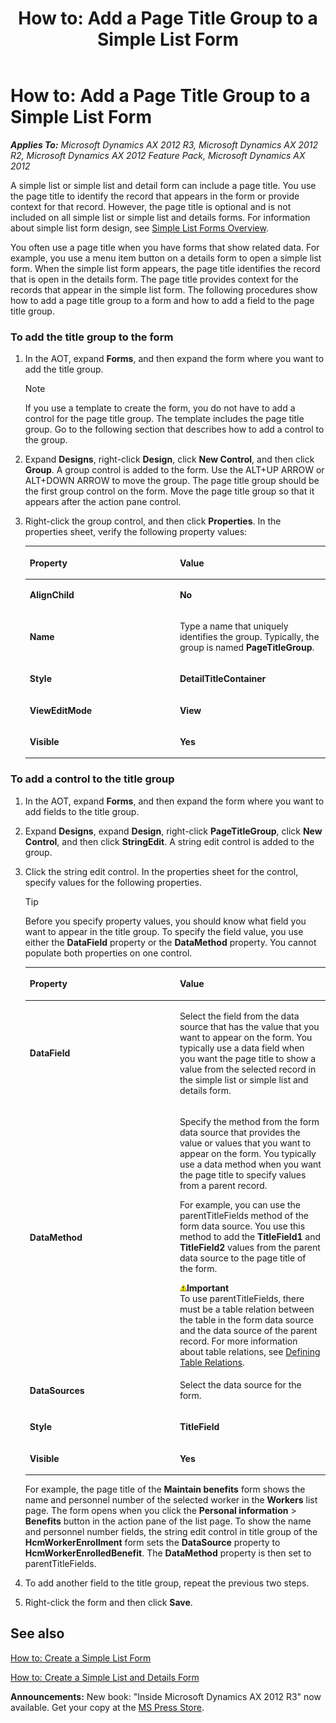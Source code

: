 ﻿---
title: 'How to: Add a Page Title Group to a Simple List Form'
TOCTitle: 'How to: Add a Page Title Group to a Simple List Form'
ms:assetid: 3c71ec62-a4ca-4ae1-9822-16bde9ba7f48
ms:mtpsurl: https://msdn.microsoft.com/en-us/library/Hh538477(v=AX.60)
ms:contentKeyID: 39508910
ms.date: 05/18/2015
mtps_version: v=AX.60
---

# How to: Add a Page Title Group to a Simple List Form 


_**Applies To:** Microsoft Dynamics AX 2012 R3, Microsoft Dynamics AX 2012 R2, Microsoft Dynamics AX 2012 Feature Pack, Microsoft Dynamics AX 2012_

A simple list or simple list and detail form can include a page title. You use the page title to identify the record that appears in the form or provide context for that record. However, the page title is optional and is not included on all simple list or simple list and details forms. For information about simple list form design, see [Simple List Forms Overview](simple-list-forms-overview.md).

You often use a page title when you have forms that show related data. For example, you use a menu item button on a details form to open a simple list form. When the simple list form appears, the page title identifies the record that is open in the details form. The page title provides context for the records that appear in the simple list form. The following procedures show how to add a page title group to a form and how to add a field to the page title group.

### To add the title group to the form

1.  In the AOT, expand **Forms**, and then expand the form where you want to add the title group.
    

    > [!NOTE]
    > <P>If you use a template to create the form, you do not have to add a control for the page title group. The template includes the page title group. Go to the following section that describes how to add a control to the group.</P>



2.  Expand **Designs**, right-click **Design**, click **New Control**, and then click **Group**. A group control is added to the form. Use the ALT+UP ARROW or ALT+DOWN ARROW to move the group. The page title group should be the first group control on the form. Move the page title group so that it appears after the action pane control.

3.  Right-click the group control, and then click **Properties**. In the properties sheet, verify the following property values:
    
    <table>
    <colgroup>
    <col style="width: 50%" />
    <col style="width: 50%" />
    </colgroup>
    <thead>
    <tr class="header">
    <th><p>Property</p></th>
    <th><p>Value</p></th>
    </tr>
    </thead>
    <tbody>
    <tr class="odd">
    <td><p><strong>AlignChild</strong></p></td>
    <td><p><strong>No</strong></p></td>
    </tr>
    <tr class="even">
    <td><p><strong>Name</strong></p></td>
    <td><p>Type a name that uniquely identifies the group. Typically, the group is named <strong>PageTitleGroup</strong>.</p></td>
    </tr>
    <tr class="odd">
    <td><p><strong>Style</strong></p></td>
    <td><p><strong>DetailTitleContainer</strong></p></td>
    </tr>
    <tr class="even">
    <td><p><strong>ViewEditMode</strong></p></td>
    <td><p><strong>View</strong></p></td>
    </tr>
    <tr class="odd">
    <td><p><strong>Visible</strong></p></td>
    <td><p><strong>Yes</strong></p></td>
    </tr>
    </tbody>
    </table>


### To add a control to the title group

1.  In the AOT, expand **Forms**, and then expand the form where you want to add fields to the title group.

2.  Expand **Designs**, expand **Design**, right-click **PageTitleGroup**, click **New Control**, and then click **StringEdit**. A string edit control is added to the group.

3.  Click the string edit control. In the properties sheet for the control, specify values for the following properties.
    

    > [!TIP]
    > <P>Before you specify property values, you should know what field you want to appear in the title group. To specify the field value, you use either the <STRONG>DataField</STRONG> property or the <STRONG>DataMethod</STRONG> property. You cannot populate both properties on one control.</P>

    
    <table>
    <colgroup>
    <col style="width: 50%" />
    <col style="width: 50%" />
    </colgroup>
    <thead>
    <tr class="header">
    <th><p>Property</p></th>
    <th><p>Value</p></th>
    </tr>
    </thead>
    <tbody>
    <tr class="odd">
    <td><p><strong>DataField</strong></p></td>
    <td><p>Select the field from the data source that has the value that you want to appear on the form. You typically use a data field when you want the page title to show a value from the selected record in the simple list or simple list and details form.</p></td>
    </tr>
    <tr class="even">
    <td><p><strong>DataMethod</strong></p></td>
    <td><p>Specify the method from the form data source that provides the value or values that you want to appear on the form. You typically use a data method when you want the page title to specify values from a parent record.</p>
    <p>For example, you can use the parentTitleFields method of the form data source. You use this method to add the <strong>TitleField1</strong> and <strong>TitleField2</strong> values from the parent data source to the page title of the form.</p>
    <div class="mtps-table">
    <div class="mtps-row">
    <img src="images/Hh404129.alert_caution(en-us,AX.60).gif" title="Important" alt="Important" class="note" /><strong>Important</strong>
    </div>
    <div class="mtps-row">
    To use parentTitleFields, there must be a table relation between the table in the form data source and the data source of the parent record. For more information about table relations, see <a href="defining-table-relations.md">Defining Table Relations</a>.
    </div>
    </div></td>
    </tr>
    <tr class="odd">
    <td><p><strong>DataSources</strong></p></td>
    <td><p>Select the data source for the form.</p></td>
    </tr>
    <tr class="even">
    <td><p><strong>Style</strong></p></td>
    <td><p><strong>TitleField</strong></p></td>
    </tr>
    <tr class="odd">
    <td><p><strong>Visible</strong></p></td>
    <td><p><strong>Yes</strong></p></td>
    </tr>
    </tbody>
    </table>
    
    For example, the page title of the **Maintain benefits** form shows the name and personnel number of the selected worker in the **Workers** list page. The form opens when you click the **Personal information** \> **Benefits** button in the action pane of the list page. To show the name and personnel number fields, the string edit control in title group of the **HcmWorkerEnrollment** form sets the **DataSource** property to **HcmWorkerEnrolledBenefit**. The **DataMethod** property is then set to parentTitleFields.

4.  To add another field to the title group, repeat the previous two steps.

5.  Right-click the form and then click **Save**.

## See also

[How to: Create a Simple List Form](how-to-create-a-simple-list-form.md)

[How to: Create a Simple List and Details Form](how-to-create-a-simple-list-and-details-form.md)

  
**Announcements:** New book: "Inside Microsoft Dynamics AX 2012 R3" now available. Get your copy at the [MS Press Store](https://www.microsoftpressstore.com/store/inside-microsoft-dynamics-ax-2012-r3-9780735685109).

